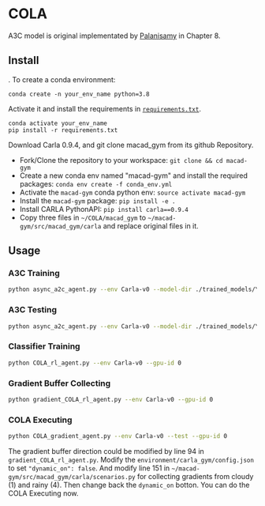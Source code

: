 # COLA
A3C model is original implementated by [Palanisamy](https://github.com/PacktPublishing/Hands-On-Intelligent-Agents-with-OpenAI-Gym) in Chapter 8.
## Install
. To create a conda environment:
```
conda create -n your_env_name python=3.8
```
Activate it and install the requirements in [`requirements.txt`](requirements.txt).
```
conda activate your_env_name
pip install -r requirements.txt
```
Download Carla 0.9.4, and git clone macad_gym from its github Repository.

- Fork/Clone the repository to your workspace:
  `git clone && cd macad-gym`
- Create a new conda env named "macad-gym" and install the required packages:
`conda env create -f conda_env.yml`
- Activate the `macad-gym` conda python env:
`source activate macad-gym`
- Install the `macad-gym` package:
`pip install -e .`
- Install CARLA PythonAPI: `pip install carla==0.9.4`
- Copy three files in `~/COLA/macad_gym` to `~/macad-gym/src/macad_gym/carla` and replace original files in it.

## Usage

### A3C Training

```sh
python async_a2c_agent.py --env Carla-v0 --model-dir ./trained_models/YOUR_MODEL/ --gpu-id 0
```
### A3C Testing

```sh
python async_a2c_agent.py --env Carla-v0 --model-dir ./trained_models/YOUR_MODEL/ --test
```
### Classifier Training
```sh
python COLA_rl_agent.py --env Carla-v0 --gpu-id 0
```

### Gradient Buffer Collecting
```sh
python gradient_COLA_rl_agent.py --env Carla-v0 --gpu-id 0
```

### COLA Executing
```sh
python COLA_gradient_agent.py --env Carla-v0 --test --gpu-id 0
```

The gradient buffer direction could be modified by line 94 in `gradient_COLA_rl_agent.py`. Modify the `environment/carla_gym/config.json` to set `"dynamic_on": false`. And modify line 151 in `~/macad-gym/src/macad_gym/carla/scenarios.py` for collecting gradients from cloudy (1) and rainy (4). Then change back the `dynamic_on` botton. You can do the COLA Executing now.